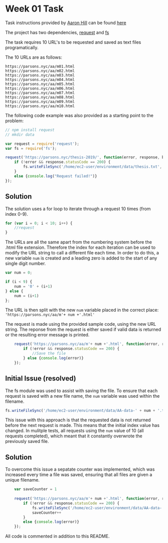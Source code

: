 # Week 01 Task
Task instructions provided by [Aaron Hill](https://github.com/aaronxhill) can be found [here](https://github.com/visualizedata/data-structures/blob/master/weekly_assignment_01.md)

The project has two dependencies, [request](https://www.npmjs.com/package/request) and [fs](https://www.npmjs.com/package/fs)

The task requires 10 URL's to be requested and saved as text files programatically. 

The 10 URLs are as follows:
```
https://parsons.nyc/aa/m01.html  
https://parsons.nyc/aa/m02.html  
https://parsons.nyc/aa/m03.html  
https://parsons.nyc/aa/m04.html  
https://parsons.nyc/aa/m05.html  
https://parsons.nyc/aa/m06.html  
https://parsons.nyc/aa/m07.html  
https://parsons.nyc/aa/m08.html  
https://parsons.nyc/aa/m09.html  
https://parsons.nyc/aa/m10.html   
```

The following code example was also provided as a starting point to the problem:

```javascript
// npm install request
// mkdir data

var request = require('request');
var fs = require('fs');

request('https://parsons.nyc/thesis-2019/', function(error, response, body){
    if (!error && response.statusCode == 200) {
        fs.writeFileSync('/home/ec2-user/environment/data/thesis.txt', body);
    }
    else {console.log("Request failed!")}
});
```
## Solution

The solution uses a for loop to iterate through a request 10 times (from index 0-9).

```javascript
for (var i = 0; i < 10; i++) {
    //request    
}
```

The URLs are all the same apart from the numbering system before the .html file extension.
Therefore the index for each iteration can be used to modify the URL string to call a different file each time.
In order to do this, a new variable `num` is created and a leading zero is added to the start of any single digit number.

```javascript
var num = 0;

if (i < 9) {
    num = '0' + (i+1)
} else {
    num = (i+1)
};
```
The URL is then split with the new `num` variable placed in the correct place: `'https://parsons.nyc/aa/m'+ num +'.html'`

The request is made using the provided sample code, using the new URL string.
The reponse from the request is either saved if valid data is returned or the resulting error message is printed.

```javascript
    request('https://parsons.nyc/aa/m'+ num +'.html', function(error, response, body){
        if (!error && response.statusCode == 200) {
            //Save the file
        } else {console.log(error)}
    });
```
## Initial Issue (resolved)
The fs module was used to assist with saving the file. To ensure that each request is saved with a new file name, the `num` variable was used within the filename.

```javascript
fs.writeFileSync('/home/ec2-user/environment/data/AA-data-' + num + '.txt', body);
```

This issue with this approach is that the requested data is not returned before the next request is made. This means that the initial index value has changed.
In mulitple tests, all requests using the `num` value of 10 (all requests completed), which meant that it constantly overwrote the previously saved file.

## Solution
To overcome this issue a sepatate counter was implemented, which was increased every time a file was saved, ensuring that all files are given a unique filename.

```javascript
    var saveCounter = 1
    
    request('https://parsons.nyc/aa/m'+ num +'.html', function(error, response, body){
        if (!error && response.statusCode == 200) {
            fs.writeFileSync('/home/ec2-user/environment/data/AA-data-' + saveCounter + '.txt', body);
            saveCounter++
        }
        else {console.log(error)}
    });

```

All code is commented in addition to this README.
